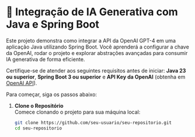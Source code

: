 # 🚀 Integração de IA Generativa com Java e Spring Boot  

Este projeto demonstra como integrar a API da OpenAI GPT-4 em uma aplicação Java utilizando Spring Boot. Você aprenderá a configurar a chave da OpenAI, rodar o projeto e explorar abstrações avançadas para consumir IA generativa de forma eficiente.  

Certifique-se de atender aos seguintes requisitos antes de iniciar: **Java 23 ou superior**, **Spring Boot 3 ou superior** e **API Key da OpenAI** (obtenha em [OpenAI API](https://platform.openai.com/signup)).  

Para começar, siga os passos abaixo:  

1. **Clone o Repositório**  
   Comece clonando o projeto para sua máquina local:  
   ```bash
   git clone https://github.com/seu-usuario/seu-repositorio.git
   cd seu-repositorio
